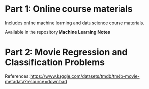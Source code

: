 # Part 1: Online course materials

Includes online machine learning and data science course materials. 

Available in the repository **Machine Learning Notes**

# Part 2: Movie Regression and Classification Problems

References: https://www.kaggle.com/datasets/tmdb/tmdb-movie-metadata?resource=download
